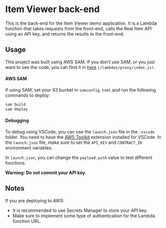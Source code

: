 # Item Viewer back-end

This is the back-end for the Item Viewer demo application. It is a Lambda function that takes requests from the front-end, calls the Real Item API using an API key, and returns the results to the front-end.

## Usage

This project was built using AWS SAM. If you don't use SAM, or you just want to see the code, you can find it in [here](https://github.com/realitems/item-viewer-backend/blob/dev/lambdas/proxy/index.js) `(/lambdas/proxy/index.js)`.

#### AWS SAM

If using SAM, set your S3 bucket in `samconfig.toml` and run the following commands to deploy:

```bash
sam build
sam deploy
```

#### Debugging

To debug using VSCode, you can use the `launch.json` file in the `.vscode` folder. You need to have the [AWS Toolkit](https://marketplace.visualstudio.com/items?itemName=AmazonWebServices.aws-toolkit-vscode) extension installed for VSCode. In the `launch.json` file, make sure to set the `API_KEY` and `CONTRACT_ID` environment variables.

In `launch.json`, you can change the `payload.path` value to test different functions.

**Warning: Do not commit your API key.**

## Notes

If you are deploying to AWS:

- It is recommended to use Secrets Manager to store your API key.
- Make sure to implement some type of authentication for the Lambda function URL.

